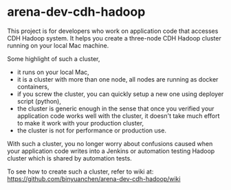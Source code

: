 # arena-dev-cdh-hadoop

This project is for developers who work on application code that accesses CDH Hadoop system. It helps you create a three-node CDH Hadoop cluster running on your local Mac machine.

Some highlight of such a cluster,

* it runs on your local Mac,
* it is a cluster with more than one node, all nodes are running as docker containers,
* if you screw the cluster, you can quickly setup a new one using deployer script (python),
* the cluster is generic enough in the sense that once you verified your application code works well with the cluster, it doesn't take much effort to make it work with your production cluster,
* the cluster is not for performance or production use.

With such a cluster, you no longer worry about confusions caused when your application code writes into a Jenkins or automation testing Hadoop cluster which is shared by automation tests.

To see how to create such a cluster, refer to wiki at: https://github.com/binyuanchen/arena-dev-cdh-hadoop/wiki
